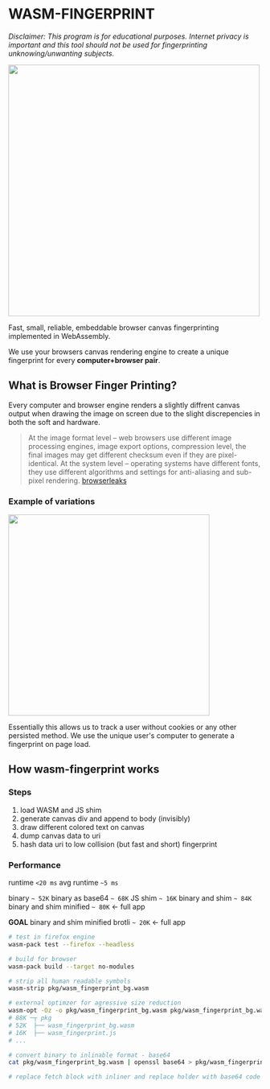 # WASM-FINGERPRINT

_Disclaimer: This program is for educational purposes. Internet privacy is important and this tool should not be used for fingerprinting unknowing/unwanting subjects._

<img src="https://media.giphy.com/media/110dhxfJebYOTm/giphy.gif" width="500px"/>

Fast, small, reliable, embeddable browser canvas fingerprinting implemented in WebAssembly. 

We use your browsers canvas rendering engine to create a unique fingerprint for every **computer+browser pair**.


## What is Browser Finger Printing?

Every computer and browser engine renders a slightly diffrent canvas output when drawing the image on screen due to the slight discrepencies in both the soft and hardware.

> At the image format level – web browsers use different image processing engines, image export options, compression level, the final images may get different checksum even if they are pixel-identical. At the system level – operating systems have different fonts, they use different algorithms and settings for anti-aliasing and sub-pixel rendering. [browserleaks](https://browserleaks.com/canvas#how-does-it-work)

### Example of variations
<img src="https://browserleaks.com/img/canvas/canvas-fingerprinting.apng?v=34503383" width="400px"/>

Essentially this allows us to track a user without cookies or any other persisted method. We use the unique user's computer to generate a fingerprint on page load. 


## How wasm-fingerprint works

### Steps
1. load WASM and JS shim
2. generate canvas div and append to body (invisibly)
3. draw different colored text on canvas
4. dump canvas data to uri
5. hash data uri to low collision (but fast and short) fingerprint

### Performance

runtime `<20 ms`
avg runtime `~5 ms`

binary `~ 52K`
binary as base64 `~ 68K`
JS shim `~ 16K`
binary and shim `~ 84K`
binary and shim minified `~ 80K` <- full app

**GOAL**
binary and shim minified brotli `~ 20K` <- full app



```bash
# test in firefox engine
wasm-pack test --firefox --headless

# build for browser
wasm-pack build --target no-modules 

# strip all human readable symbols
wasm-strip pkg/wasm_fingerprint_bg.wasm 

# external optimzer for agressive size reduction
wasm-opt -Oz -o pkg/wasm_fingerprint_bg.wasm pkg/wasm_fingerprint_bg.wasm
# 88K ─┬ pkg
# 52K  ├── wasm_fingerprint_bg.wasm
# 16K  ├── wasm_fingerprint.js
# ... 

# convert binary to inlinable format - base64
cat pkg/wasm_fingerprint_bg.wasm | openssl base64 > pkg/wasm_fingerprint_bg.b64

# replace fetch block with inliner and replace holder with base64 code
```